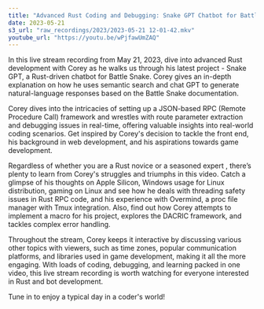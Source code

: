 ```yaml
---
title: "Advanced Rust Coding and Debugging: Snake GPT Chatbot for Battle Snake | Live Stream"
date: 2023-05-21
s3_url: "raw_recordings/2023/2023-05-21 12-01-42.mkv"
youtube_url: "https://youtu.be/wPjfawUmZAQ"
---
```


  
In this live stream recording from May 21, 2023, dive into advanced Rust development with Corey as he walks us through his latest project - Snake GPT, a Rust-driven chatbot for Battle Snake. Corey gives an in-depth explanation on how he uses semantic search and chat GPT to generate natural-language responses based on the Battle Snake documentation.

Corey dives into the intricacies of setting up a JSON-based RPC (Remote Procedure Call) framework and wrestles with route parameter extraction and debugging issues in real-time, offering valuable insights into real-world coding scenarios. Get inspired by Corey's decision to tackle the front end, his background in web development, and his aspirations towards game development.

Regardless of whether you are a Rust novice or a seasoned expert , there’s plenty to learn from Corey's struggles and triumphs in this video. Catch a glimpse of his thoughts on Apple Silicon, Windows usage for Linux distribution, gaming on Linux and see how he deals with threading safety issues in Rust RPC code, and his experience with Overmind, a proc file manager with Tmux integration. Also, find out how Corey attempts to implement a macro for his project, explores the DACRIC framework, and tackles complex error handling.

Throughout the stream, Corey keeps it interactive by discussing various other topics with viewers, such as time zones, popular communication platforms, and libraries used in game development, making it all the more engaging. With loads of coding, debugging, and learning packed in one video, this live stream recording is worth watching for everyone interested in Rust and bot development.

Tune in to enjoy a typical day in a coder's world!

